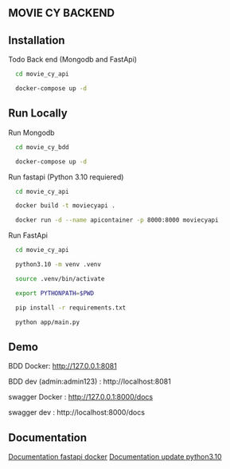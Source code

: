 ## MOVIE CY BACKEND

## Installation

Todo Back end (Mongodb and FastApi) 

```bash
  cd movie_cy_api
```

```bash
  docker-compose up -d
```

## Run Locally

Run Mongodb 

```bash
  cd movie_cy_bdd
```

```bash
  docker-compose up -d
```

Run fastapi (Python 3.10 requiered) 

```bash
  cd movie_cy_api
```

```bash
  docker build -t moviecyapi .
```

```bash
  docker run -d --name apicontainer -p 8000:8000 moviecyapi
```

Run FastApi

```bash
  cd movie_cy_api
```

```bash
  python3.10 -m venv .venv
```

```bash
  source .venv/bin/activate
```

```bash
  export PYTHONPATH=$PWD
```

```bash
  pip install -r requirements.txt
```

```bash
  python app/main.py
```

    
## Demo
BDD Docker: http://127.0.0.1:8081

BDD dev (admin:admin123) : http://localhost:8081 

swagger Docker : http://127.0.0.1:8000/docs

swagger dev : http://localhost:8000/docs

## Documentation

[Documentation fastapi docker](https://fastapi.tiangolo.com/deployment/docker/)
[Documentation update python3.10](https://www.linuxcapable.com/fr/how-to-install-python-3-10-on-linux-mint-20/)
